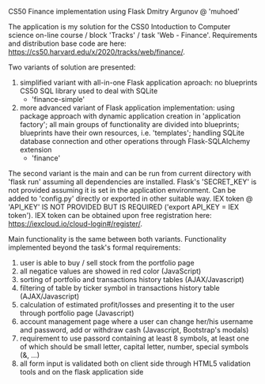 CS50 Finance implementation using Flask
Dmitry Argunov @ 'muhoed'

The application is my solution for the CSS0 Intoduction to Computer science on-line course / block 'Tracks' / task 'Web - Finance'. 
Requirements and distribution base code are here: https://cs50.harvard.edu/x/2020/tracks/web/finance/.

Two variants of solution are presented:
1)  simplified variant with all-in-one Flask application aproach:
    no blueprints
    CS50 SQL library used to deal with SQLite
    - 'finance-simple'
2)  more advanced variant of Flask application implementation:
    using package approach with dynamic application creation in 'application factory'; 
    all main groups of functionality are divided into blueprints;
    blueprints have their own resources, i.e. 'templates';
    handling SQLite database connection and other operations through Flask-SQLAlchemy extension
    - 'finance'

The second variant is the main and can be run from current diirectory with 'flask run' assuming all dependencies are installed.
Flask's 'SECRET_KEY' is not provided assuming it is set in the application environment. Can be added to 'config.py' directly or exported in other suitable way.
IEX token @ 'API_KEY' IS NOT PROVIDED BUT IS REQUIRED ('export API_KEY = IEX token'). IEX token can be obtained upon free registration here: https://iexcloud.io/cloud-login#/register/.

Main functionality is the same between both variants. Functionality implemented beyond the task's formal requirements:
1) user is able to buy / sell stock from the portfolio page
2) all negatice values are showed in red color (JavaScript)
3) sorting of portfolio and transactions history tables (AJAX/Javascript)
4) filtering of table by ticker symbol in transactions history table (AJAX/Javascript)
5) calculation of estimated profit/losses and presenting it to the user through portfolio page (Javascript)
6) account management page where a user can change her/his username and password, add or withdraw cash (Javascript, Bootstrap's modals)
7) requirement to use passord containing at least 8 symbols, at least one of which should be small letter, capital letter, number,
    special symbols (&, ...)
8) all form input is validated both on client side through HTML5 validation tools and on the flask application side
